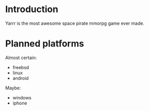 # Introduction

Yarrr is the most awesome space pirate mmorpg game ever made.

# Planned platforms

Almost certain:
 * freebsd
 * linux
 * android

Maybe:
 * windows
 * iphone

